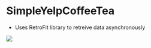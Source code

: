 # SimpleYelpCoffeeTea
- Uses RetroFit library to retreive data asynchronously 
 
![](https://cdn.discordapp.com/attachments/701277128951595033/793625951484379176/screen-capture_9.gif)
